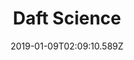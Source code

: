 ---
title: Daft Science
artist: Coins
date: 2019-01-09T02:09:10.589Z
cover: /upload/a2061651603_16.jpg
styles:
  - Electro
  - Hip Pop
  - Mashup
links:
  spotify: ""
  youtube: https://youtube.com/playlist?list=PL9l5B2WV92LR6PuXDxkKD8-NBj78huvyw
  applemusic: ""
  soundcloud: https://soundcloud.com/coins-3/sets/coins-daft-science
  bandcamp: https://coinsmakeyoudance.bandcamp.com/album/daft-science
  deezer: ""
---